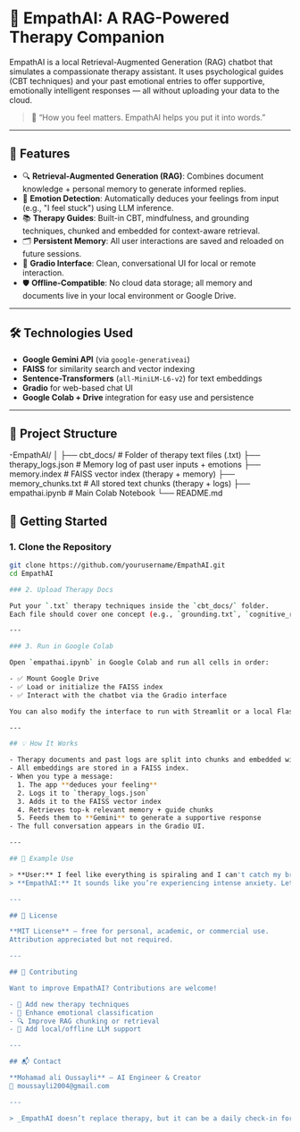 # 🧠 EmpathAI: A RAG-Powered Therapy Companion

EmpathAI is a local Retrieval-Augmented Generation (RAG) chatbot that simulates a compassionate therapy assistant. It uses psychological guides (CBT techniques) and your past emotional entries to offer supportive, emotionally intelligent responses — all without uploading your data to the cloud.

> 💬 “How you feel matters. EmpathAI helps you put it into words.”

---

## 🧩 Features

- 🔍 **Retrieval-Augmented Generation (RAG)**: Combines document knowledge + personal memory to generate informed replies.
- 🧠 **Emotion Detection**: Automatically deduces your feelings from input (e.g., "I feel stuck") using LLM inference.
- 📚 **Therapy Guides**: Built-in CBT, mindfulness, and grounding techniques, chunked and embedded for context-aware retrieval.
- 🗂️ **Persistent Memory**: All user interactions are saved and reloaded on future sessions.
- 🎨 **Gradio Interface**: Clean, conversational UI for local or remote interaction.
- 🛡️ **Offline-Compatible**: No cloud data storage; all memory and documents live in your local environment or Google Drive.

---

## 🛠️ Technologies Used

- **Google Gemini API** (via `google-generativeai`)
- **FAISS** for similarity search and vector indexing
- **Sentence-Transformers** (`all-MiniLM-L6-v2`) for text embeddings
- **Gradio** for web-based chat UI
- **Google Colab + Drive** integration for easy use and persistence

---

## 📁 Project Structure
-EmpathAI/
│
├── cbt_docs/ # Folder of therapy text files (.txt)
├── therapy_logs.json # Memory log of past user inputs + emotions
├── memory.index # FAISS vector index (therapy + memory)
├── memory_chunks.txt # All stored text chunks (therapy + logs)
├── empathai.ipynb # Main Colab Notebook
└── README.md

## 🚀 Getting Started

### 1. Clone the Repository

```bash
git clone https://github.com/yourusername/EmpathAI.git
cd EmpathAI

### 2. Upload Therapy Docs

Put your `.txt` therapy techniques inside the `cbt_docs/` folder.  
Each file should cover one concept (e.g., `grounding.txt`, `cognitive_reframing.txt`, etc.).

---

### 3. Run in Google Colab

Open `empathai.ipynb` in Google Colab and run all cells in order:

- ✅ Mount Google Drive  
- ✅ Load or initialize the FAISS index  
- ✅ Interact with the chatbot via the Gradio interface  

You can also modify the interface to run with Streamlit or a local Flask app.

---

## 💡 How It Works

- Therapy documents and past logs are split into chunks and embedded with `sentence-transformers`.
- All embeddings are stored in a FAISS index.
- When you type a message:
  1. The app **deduces your feeling**
  2. Logs it to `therapy_logs.json`
  3. Adds it to the FAISS vector index
  4. Retrieves top-k relevant memory + guide chunks
  5. Feeds them to **Gemini** to generate a supportive response
- The full conversation appears in the Gradio UI.

---

## 🧪 Example Use

> **User:** I feel like everything is spiraling and I can't catch my breath  
> **EmpathAI:** It sounds like you’re experiencing intense anxiety. Let’s try the _Grounding Technique_ together. Focus on 5 things you can see...

---

## 🧾 License

**MIT License** — free for personal, academic, or commercial use.  
Attribution appreciated but not required.

---

## 🤝 Contributing

Want to improve EmpathAI? Contributions are welcome!

- 🧠 Add new therapy techniques  
- 🧪 Enhance emotional classification  
- 🔍 Improve RAG chunking or retrieval  
- 🧩 Add local/offline LLM support

---

## 📬 Contact

**Mohamad ali Oussayli** — AI Engineer & Creator  
📧 moussayli2004@gmail.com

---

> _EmpathAI doesn’t replace therapy, but it can be a daily check-in for your mental well-being._
